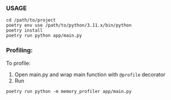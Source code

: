 ### USAGE

```shell
cd /path/to/project
poetry env use /path/to/python/3.11.x/bin/python
poetry install
poetry run python app/main.py
```

### Profiling:

To profile:

1. Open main.py and wrap main function with `@profile` decorator
2. Run

```shell
poetry run python -m memory_profiler app/main.py
```